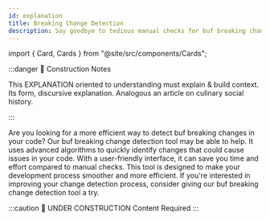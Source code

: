 ```yaml
---
id: explanation
title: Breaking Change Detection
description: Say goodbye to tedious manual checks for buf breaking changes and hello to effortless detection with our super-duper buf breaking change detection tool.
---
```


import { Card, Cards } from "@site/src/components/Cards";

:::danger 🚧 Construction Notes

This EXPLANATION oriented to understanding must explain & build context. Its form, discursive explanation. Analogous an
article on culinary social history.

:::

<Cards>
  <Card
    name="🖌 Tutorial"
    url="../../tutorials/getting-started/getting-started-with-buf"
    description="Get started with Buf CLI in no time with this easy-to-follow tutorial and revolutionize the way you work with Protocol Buffers!"
  />
  <Card
    name="🚧 How To"
    url="how-to"
    description="Learn how to build efficient and accurate code with Buf Build: a powerful tool for working with Protocol Buffers, in this comprehensive guide."
  />
  <Card
    name="🧱 Reference"
    url="reference/overview"
    description="Take your buf breaking change detection to the next level with this set of expert-approved rules and never miss a backwards-incompatible change again!"
  />
  <Card
    name="🏗 Explanation"
    url="../build/explanation"
    description=""
  />
</Cards>

Are you looking for a more efficient way to detect buf breaking changes in your code? Our buf breaking change detection
tool may be able to help. It uses advanced algorithms to quickly identify changes that could cause issues in your code.
With a user-friendly interface, it can save you time and effort compared to manual checks. This tool is designed to make
your development process smoother and more efficient. If you're interested in improving your change detection process,
consider giving our buf breaking change detection tool a try.

:::caution 🚧 UNDER CONSTRUCTION
Content Required
:::